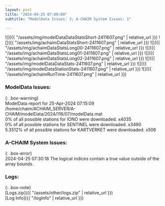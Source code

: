 ```yaml
---
layout: post
title: "2024-04-25 07:00:00"
subtitle: "ModelData Issues: 3; A-CHAIM System Issues: 1"

---
```


![]({{ "/assets/img/modelDataDataStatsShort-2411607.png" | relative_url }})
![]({{ "/assets/img/achaimDataStatsShort-2411607.png" | relative_url }})
![]({{ "/assets/img/achaimDataStatsLong00-2411607.png" | relative_url }})
![]({{ "/assets/img/achaimDataStatsLong01-2411607.png" | relative_url }})
![]({{ "/assets/img/achaimDataStatsLong02-2411607.png" | relative_url }})
![]({{ "/assets/img/modelDataDataStats-2411607.png" | relative_url }})
![]({{ "/assets/img/modelDataStationStats-2411607.png" | relative_url }})
![]({{ "/assets/img/achaimRunTime-2411607.png" | relative_url }})


### ModelData Issues:  
  
{: .box-warning}  
 ModelData report for 25-Apr-2024 07:15:09   
 /home/chaim/ACHAIM_SERVER/A-CHAIM/modelData/2024/116/07/modelData.mat   
 0% of all possible stations for IONO were downloaded. x4035   
 0% of all possible stations for SENTINEL were downloaded. x3490   
 5.3512% of all possible stations for KARTVERKET were downloaded. x506   
  
### A-CHAIM System Issues:  
  
{: .box-error}  
2024-04-25 07:30:18 The logical indices contain a true value outside of the array bounds.  

### Logs:  
  
{: .box-note}  
[Logs.zip]({{ "/assets/other/logs.zip" | relative_url }})  
[Log Info]({{ "/logInfo" | relative_url }})  
